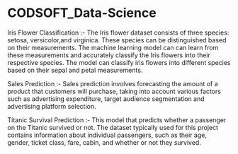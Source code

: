 # CODSOFT_Data-Science

Iris Flower Classification :- The Iris flower dataset consists of three species: setosa, versicolor,and virginica. These species can be distinguished based on their measurements. The machine learning model can can learn from these measurements and accurately classify the Iris flowers into their respective species. The model can classify iris flowers into different species based on their sepal and petal measurements.

Sales Prediction :- Sales prediction involves forecasting the amount of a product that customers will purchase, taking into account various factors such as advertising expenditure, target audience segmentation and advertising platform selection.

Titanic Survival Prediction :- This model that predicts whether a passenger on the Titanic survived or not. The dataset typically used for this project contains information about individual passengers, such as their age, gender, ticket class, fare, cabin, and whether or not they survived.
